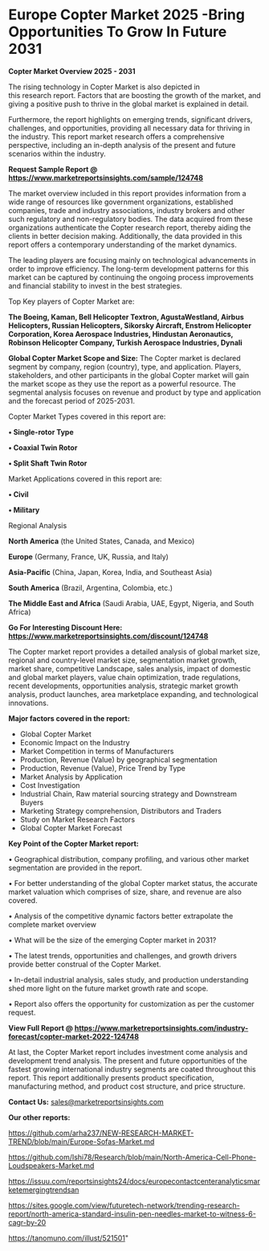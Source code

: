 # Europe Copter Market 2025 -Bring Opportunities To Grow In Future 2031

<Strong> Copter Market Overview 2025 - 2031</strong>

The rising technology in Copter Market is also depicted in this research report. Factors that are boosting the growth of the market, and giving a positive push to thrive in the global market is explained in detail.

Furthermore, the report highlights on emerging trends, significant drivers, challenges, and opportunities, providing all necessary data for thriving in the industry. This report market research offers a comprehensive perspective, including an in-depth analysis of the present and future scenarios within the industry.

<strong>Request Sample Report @ <a href=https://www.marketreportsinsights.com/sample/124748>https://www.marketreportsinsights.com/sample/124748</a></strong>

The market overview included in this report provides information from a wide range of resources like government organizations, established companies, trade and industry associations, industry brokers and other such regulatory and non-regulatory bodies. The data acquired from these organizations authenticate the Copter research report, thereby aiding the clients in better decision making. Additionally, the data provided in this report offers a contemporary understanding of the market dynamics.

The leading players are focusing mainly on technological advancements in order to improve efficiency. The long-term development patterns for this market can be captured by continuing the ongoing process improvements and financial stability to invest in the best strategies.

Top Key players of Copter Market are:

<strong>The Boeing, Kaman, Bell Helicopter Textron, AgustaWestland, Airbus Helicopters, Russian Helicopters, Sikorsky Aircraft, Enstrom Helicopter Corporation, Korea Aerospace Industries, Hindustan Aeronautics, Robinson Helicopter Company, Turkish Aerospace Industries, Dynali</strong>

<strong><b>Global Copter Market Scope and Size:</b></strong>
The Copter market is declared segment by company, region (country), type, and application. Players, stakeholders, and other participants in the global Copter market will gain the market scope as they use the report as a powerful resource. The segmental analysis focuses on revenue and product by type and application and the forecast period of 2025-2031.

Copter Market Types covered in this report are:

<strong>• Single-rotor Type

• Coaxial Twin Rotor

• Split Shaft Twin Rotor</strong>

Market Applications covered in this report are:

<strong>• Civil

• Military</strong> 

Regional Analysis

<strong>North America</strong> (the United States, Canada, and Mexico)

<strong>Europe</strong> (Germany, France, UK, Russia, and Italy)

<strong>Asia-Pacific</strong> (China, Japan, Korea, India, and Southeast Asia)

<strong>South America</strong> (Brazil, Argentina, Colombia, etc.)

<strong>The Middle East and Africa</strong> (Saudi Arabia, UAE, Egypt, Nigeria, and South Africa)

<strong>Go For Interesting Discount Here: <a href=https://www.marketreportsinsights.com/discount/124748>https://www.marketreportsinsights.com/discount/124748</a></strong>

The Copter market report provides a detailed analysis of global market size, regional and country-level market size, segmentation market growth, market share, competitive Landscape, sales analysis, impact of domestic and global market players, value chain optimization, trade regulations, recent developments, opportunities analysis, strategic market growth analysis, product launches, area marketplace expanding, and technological innovations.

<strong><b>Major factors covered in the report:</b></strong>
<ul>
  <li>Global Copter Market </li>
  <li>Economic Impact on the Industry</li>
  <li>Market Competition in terms of Manufacturers</li>
  <li>Production, Revenue (Value) by geographical segmentation</li>
  <li>Production, Revenue (Value), Price Trend by Type</li>
  <li>Market Analysis by Application</li>
  <li>Cost Investigation</li>
  <li>Industrial Chain, Raw material sourcing strategy and Downstream Buyers</li>
  <li>Marketing Strategy comprehension, Distributors and Traders</li>
  <li>Study on Market Research Factors</li>
  <li>Global Copter Market Forecast</li>
</ul>

<strong><b>Key Point of the Copter Market report:</b></strong>

• Geographical distribution, company profiling, and various other market segmentation are provided in the report.

• For better understanding of the global Copter market status, the accurate market valuation which comprises of size, share, and revenue are also covered.

• Analysis of the competitive dynamic factors better extrapolate the complete market overview

• What will be the size of the emerging Copter market in 2031?

• The latest trends, opportunities and challenges, and growth drivers provide better construal of the Copter Market.

• In-detail industrial analysis, sales study, and production understanding shed more light on the future market growth rate and scope.

• Report also offers the opportunity for customization as per the customer request.

<strong><b>View Full Report @ <a href=https://www.marketreportsinsights.com/industry-forecast/copter-market-2022-124748>https://www.marketreportsinsights.com/industry-forecast/copter-market-2022-124748</a></b></strong>


At last, the Copter Market report includes investment come analysis and development trend analysis. The present and future opportunities of the fastest growing international industry segments are coated throughout this report. This report additionally presents product specification, manufacturing method, and product cost structure, and price structure.

<strong>Contact Us:</strong>
sales@marketreportsinsights.com

<strong>Our other reports:</strong>

<a href=https://github.com/arha237/NEW-RESEARCH-MARKET-TREND/blob/main/Europe-Sofas-Market.md>https://github.com/arha237/NEW-RESEARCH-MARKET-TREND/blob/main/Europe-Sofas-Market.md</a>

<a href=https://github.com/Ishi78/Research/blob/main/North-America-Cell-Phone-Loudspeakers-Market.md>https://github.com/Ishi78/Research/blob/main/North-America-Cell-Phone-Loudspeakers-Market.md</a>

<a href=https://issuu.com/reportsinsights24/docs/europecontactcenteranalyticsmarketemergingtrendsan>https://issuu.com/reportsinsights24/docs/europecontactcenteranalyticsmarketemergingtrendsan</a>

<a href=https://sites.google.com/view/futuretech-network/trending-research-report/north-america-standard-insulin-pen-needles-market-to-witness-6-cagr-by-20>https://sites.google.com/view/futuretech-network/trending-research-report/north-america-standard-insulin-pen-needles-market-to-witness-6-cagr-by-20</a>

<a href=https://tanomuno.com/illust/521501>https://tanomuno.com/illust/521501</a>"
